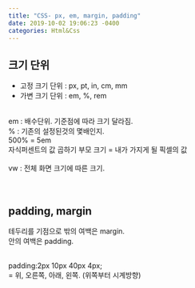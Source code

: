 ```yaml
---
title: "CSS- px, em, margin, padding"
date: 2019-10-02 19:06:23 -0400
categories: Html&Css
---
```

## 크기 단위 <br>
* 고정 크기 단위 : px, pt, in, cm, mm<br>
* 가변 크기 단위 : em, %, rem <br><br>

em : 배수단위. 기준점에 따라 크기 달라짐.<br>
% : 기존의 설정된것의 몇배인지.<br>
500% = 5em<br>
자식퍼센트의 값 곱하기 부모 크기 = 내가 가지게 될 픽셀의 값<br>
<br>
vw : 전체 화면 크기에 따른 크기.<br><br><br>

## padding, margin<br>
테두리를 기점으로 밖의 여백은 margin. <br>안의 여백은 padding.<br><br>

padding:2px 10px 40px 4px;<br>
= 위, 오른쪽, 아래, 왼쪽. (위쪽부터 시계방향)<br><br>
